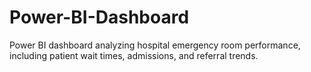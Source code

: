 # Power-BI-Dashboard
Power BI dashboard analyzing hospital emergency room performance, including patient wait times, admissions, and referral trends.
